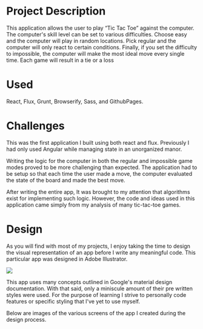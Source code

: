 # Project Description
This application allows the user to play “Tic Tac Toe” against the computer. The computer's skill level can be set to various difficulties.
Choose easy and the computer will play in random locations. Pick regular and the computer will only react to certain conditions. Finally, if you set the difficulty to impossible, the computer will make the most ideal move every single time. Each game will result in a tie or a loss

# Used
React, Flux, Grunt, Browserify, Sass, and GithubPages.

# Challenges
This was the first application I built using both react and flux. Previously I had only used Angular while managing state in an unorganized manor.

Writing the logic for the computer in both the regular and impossible game modes proved to be more challenging than expected. The application had to be setup so that each time the user made a move, the computer evaluated the state of the board and made the best move.

After writing the entire app, It was brought to my attention that algorithms exist for implementing such logic. However, the code and ideas used in this application came simply from my analysis of many tic-tac-toe games.

# Design
As you will find with most of my projects, I enjoy taking the time to design the visual representation of an app before I write any meaningful code. This particular app was designed in Adobe Illustrator.

<img id="" class="portrait" src="../../assets/images/tic-tac-toe/screen-with-palette.png">

This app uses many concepts outlined in Google's material design documentation. With that said, only a miniscule amount of their pre written styles were used. For the purpose of learning I strive to personally code features or specific styling that I've yet to use myself.

Below are images of the various screens of the app I created during the design process.

<img class="landscape" src="../../assets/images/tic-tac-toe/desktop-version.png" alt="">
